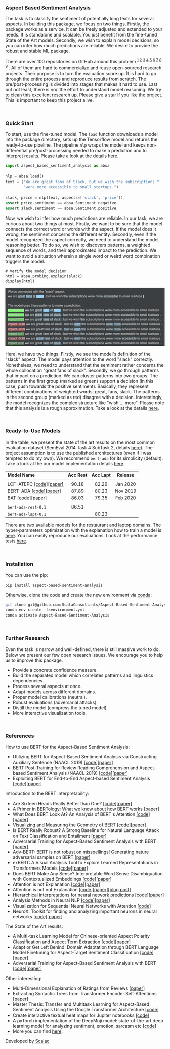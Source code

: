 
### Aspect Based Sentiment Analysis

The task is to classify the sentiment of potentially long texts for several aspects.
In building this package, we focus on two things.
Firstly, the package works as a service.
It can be freely adjusted and extended to your needs.
It is standalone and scalable.
You just benefit from the fine-tuned State of the Art models.
Secondly, we wish to explain model decisions,
so you can infer how much predictions are reliable.
We desire to provide the robust and stable ML package. 


There are over 100 repositories on GitHub around this problem
<sup>
[1](https://github.com/songyouwei/ABSA-PyTorch)
[2](https://github.com/jimmyyfeng/TD-LSTM)
[3](https://github.com/davidsbatista/Aspect-Based-Sentiment-Analysis)
[4](https://github.com/peace195/aspect-based-sentiment-analysis)
[5](https://github.com/yardstick17/AspectBasedSentimentAnalysis)
[6](https://github.com/thestrox/Aspect-Based-Sentiment-Analysis)
[7](https://github.com/AlexYangLi/ABSA_Keras)
[8](https://github.com/pedrobalage/SemevalAspectBasedSentimentAnalysis)
[9](https://github.com/ganeshjawahar/mem_absa)
</sup>.
All of them are hard to commercialize and reuse open-sourced research projects. 
Their purpose is to turn the evaluation score up. 
It is hard to go through the entire process and reproduce results from scratch. 
The pre/post-processing is divided into stages that makes it hard to use.
Last but not least, there is no/little effort to understand model reasoning.
We try to clean this excellent research up. 
Please give a star if you like the project. 
This is important to keep this project alive.

<br>

### Quick Start

To start, use the fine-tuned model.
The `load` function downloads a model into the package directory, 
sets up the Tensorflow model and returns the ready-to-use pipeline.
The pipeline `nlp` wraps the model and keeps non-differential pre/post-processing needed 
to make a prediction and to interpret results.
Please take a look at the details [here](aspect_based_sentiment_analysis/pipelines.py).

```python
import aspect_based_sentiment_analysis as absa

nlp = absa.load()
text = ("We are great fans of Slack, but we wish the subscriptions "
        "were more accessible to small startups.")

slack, price = nlp(text, aspects=['slack', 'price'])
assert price.sentiment == absa.Sentiment.negative
assert slack.sentiment == absa.Sentiment.positive
```

Now, we wish to infer how much predictions are reliable.
In our task, we are curious about two things at most. 
Firstly, we want to be sure that the model connects the correct
word or words with the aspect. If the model does it wrong, the sentiment
concerns the different entity. Secondly, even if the model recognized
the aspect correctly, we need to understand the model reasoning better.
To do so, we wish to discovers patterns, a weighted sequence
of words, and their approximated impact to the prediction. We want to
avoid a situation wherein a single word or weird word combination
triggers the model. 

```jupyter
# Verify the model decision
html = absa.probing.explain(slack)
display(html)
```

<p align="middle">
<img src="examples/patterns.png" width="600" alt=""/>
</p>

Here, we have two things.
Firstly, we see the model's definition of the "slack" aspect.
The model pays attention to the word "slack" correctly.
Nonetheless, we need to understand that
the sentiment rather concerns the whole collocation "great fans of slack".
Secondly, we go through patterns that impact on a prediction.
We can cluster patterns into two groups.
The patterns in the first group (marked as green) support a decision 
(in this case, push towards the positive sentiment).
Basically, they represent different combinations of weighted words: great, fans, slack.
The patterns in the second group (marked as red) disagree with a decision.
Interestingly, the model recognizes the complex structure like "wish ... more".
Please note that this analysis is a rough approximation.
Take a look at the details [here](aspect_based_sentiment_analysis/recognizers.py).

<br>

### Ready-to-Use Models

In the table, we present the state of the art results on the most common evaluation dataset 
(SemEval 2014 Task 4 SubTask 2, details [here](http://alt.qcri.org/semeval2014/task4/)).
The project assumption is to use the published architectures
(even if I was tempted to do my own).
We recommend `bert-ada` for its simplicity (default).
Take a look at the our model implementation details [here](aspect_based_sentiment_analysis/models.py).

| Model Name | Acc Rest | Acc Lapt | Release |
| :--- |  :---:  |  :---:  | :---: |
||
| LCF-ATEPC  [[code]](https://github.com/yangheng95/LCF-ATEPC)[[paper]](http://arxiv.org/abs/1912.07976)                        | 90.18  |  82.29  | Jan 2020 |
| BERT-ADA   [[code]](https://github.com/deepopinion/domain-adapted-atsc)[[paper]](http://arxiv.org/abs/1908.11860)             | 87.89  |  80.23  | Nov 2019 |
| BAT        [[code]](https://github.com/akkarimi/Adversarial-Training-for-ABSA)[[paper]](https://arxiv.org/pdf/2001.11316.pdf) | 86.03  |  79.35  | Feb 2020 |
||
| `bert-ada-rest-0.1` | 86.51 |
| `bert-ada-lapt-0.1` | | 80.23

There are two available models for the restaurant and laptop domains.
The hyper-parameters optimization with the explanation how to train a model is [here](examples/train_classifier.py).
You can easily reproduce our evaluations.
Look at the performance tests [here](tests/test_performance.py).

<br>

### Installation

You can use the pip:
```bash
pip install aspect-based-sentiment-analysis
```
Otherwise, clone the code and create the new environment via 
[conda](https://docs.conda.io/projects/conda/en/latest/user-guide/tasks/manage-environments.html#):
```bash
git clone git@github.com:ScalaConsultants/Aspect-Based-Sentiment-Analysis.git
conda env create -f=environment.yml
conda activate Aspect-Based-Sentiment-Analysis
```

<br>

### Further Research

Even the task is narrow and well-defined, there is still massive work to do.
Below we present our few open research issues.
We encourage you to help us to improve this package.

- Provide a concrete confidence measure.
- Build the separated model which correlates patterns and linguistics dependencies.
- Process several aspects at once.
- Adapt models across different domains. 
- Proper model calibrations (neutral).
- Robust evaluations (adversarial attacks).
- Distill the model (compress the tuned model).
- More interactive visualization tools.

<br>

### References

How to use BERT for the Aspect-Based Sentiment Analysis:
- Utilizing BERT for Aspect-Based Sentiment Analysis via Constructing Auxiliary Sentence (NAACL 2019)
[[code]](https://github.com/HSLCY/ABSA-BERT-pair)[[paper]](https://www.aclweb.org/anthology/N19-1035/)
- BERT Post-Training for Review Reading Comprehension and Aspect-based Sentiment Analysis (NAACL 2019)
[[code]](https://github.com/howardhsu/BERT-for-RRC-ABSA)[[paper]](http://arxiv.org/abs/1908.11860)
- Exploiting BERT for End-to-End Aspect-based Sentiment Analysis
[[code]](https://github.com/lixin4ever/BERT-E2E-ABSA)[[paper]](http://arxiv.org/abs/1910.00883)

Introduction to the BERT interpretability:
- Are Sixteen Heads Really Better than One?
[[code]](https://github.com/pmichel31415/are-16-heads-really-better-than-1)[[paper]](http://arxiv.org/abs/1905.10650)
- A Primer in BERTology: What we know about how BERT works
[[paper]](http://arxiv.org/abs/2002.12327)
- What Does BERT Look At? An Analysis of BERT's Attention
[[code]](https://github.com/clarkkev/attention-analysis)[[paper]](http://arxiv.org/abs/1906.04341)
- Visualizing and Measuring the Geometry of BERT
[[code]](https://github.com/PAIR-code/interpretability)[[paper]](http://arxiv.org/abs/1906.02715)
- Is BERT Really Robust? A Strong Baseline for Natural Language Attack on Text Classification and Entailment
[[paper]](http://arxiv.org/abs/1907.11932)
- Adversarial Training for Aspect-Based Sentiment Analysis with BERT
[[paper]](http://arxiv.org/abs/2001.11316)
- Adv-BERT: BERT is not robust on misspellings! Generating nature adversarial samples on BERT
[[paper]](http://arxiv.org/abs/2003.04985)
- exBERT: A Visual Analysis Tool to Explore Learned Representations in Transformers Models
[[code]](https://github.com/bhoov/exbert)[[paper]](http://arxiv.org/abs/1910.05276)
- Does BERT Make Any Sense? Interpretable Word Sense Disambiguation with Contextualized Embeddings
[[code]](https://github.com/uhh-lt/bert-sense)[[paper]](http://arxiv.org/abs/1909.10430)
- Attention is not Explanation
[[code]](https://github.com/successar/AttentionExplanation)[[paper]](https://arxiv.org/abs/1902.10186)
- Attention is not not Explanation
[[code]](https://github.com/sarahwie/attention)[[paper]](http://arxiv.org/abs/1908.04626)[[blog post]](https://medium.com/@yuvalpinter/attention-is-not-not-explanation-dbc25b534017)
- Hierarchical interpretations for neural network predictions
[[code]](https://github.com/csinva/hierarchical-dnn-interpretations)[[paper]](https://arxiv.org/abs/1806.05337)
- Analysis Methods in Neural NLP
[[code]](https://github.com/boknilev/nlp-analysis-methods)[[paper]](https://www.mitpressjournals.org/doi/pdf/10.1162/tacl_a_00254)
- Visualization for Sequential Neural Networks with Attention
[[code]](https://github.com/HendrikStrobelt/Seq2Seq-Vis)
- NeuroX: Toolkit for finding and analyzing important neurons in neural networks
[[code]](https://github.com/fdalvi/NeuroX)[[paper]](https://arxiv.org/abs/1812.09359)

The State of the Art results:
- A Multi-task Learning Model for Chinese-oriented Aspect Polarity Classification and Aspect Term Extraction
[[code]](https://github.com/yangheng95/LCF-ATEPC)[[paper]](http://arxiv.org/abs/1912.07976)
- Adapt or Get Left Behind: Domain Adaptation through BERT Language Model Finetuning for Aspect-Target Sentiment Classification
[[code]](https://github.com/deepopinion/domain-adapted-atsc)[[paper]](http://arxiv.org/abs/1908.11860)
- Adversarial Training for Aspect-Based Sentiment Analysis with BERT
[[code]](https://github.com/akkarimi/Adversarial-Training-for-ABSA)[[paper]](https://arxiv.org/pdf/2001.11316.pdf)

Other interesting:
- Multi-Dimensional Explanation of Ratings from Reviews
[[paper]](http://arxiv.org/abs/1909.11386)
- Extracting Syntactic Trees from Transformer Encoder Self-Attentions
[[paper]](http://aclweb.org/anthology/W18-5444)
- Master Thesis: Transfer and Multitask Learning for Aspect-Based Sentiment Analysis Using the Google Transformer Architecture
[[code]](https://github.com/felixSchober/ABSA-Transformer)
- Create interactive textual heat maps for Jupiter notebooks
[[code]](https://github.com/AndreasMadsen/python-textualheatmap)
- A pyTorch implementation of the DeepMoji model: state-of-the-art deep learning model for analyzing sentiment, emotion, sarcasm etc
[[code]](https://github.com/huggingface/torchMoji)
- More you can find [here](https://github.com/jiangqn/Aspect-Based-Sentiment-Analysis).

Developed by [Scalac](https://scalac.io/?utm_source=scalac_github&utm_campaign=scalac1&utm_medium=web)
